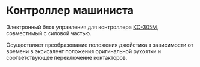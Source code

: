 # Контроллер машиниста

Электронный блок управления для контроллера [КС-305М](https://ross.com.ru/kontroller-ks-304m-ks-305m), совместимый с силовой частью.

Осуществляет преобразование положения джойстика в зависимости от времени в эксисалент положения оригинальной рукоятки и соответствующее переключение контакторов.
